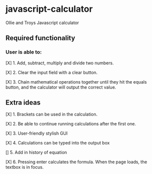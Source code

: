 # javascript-calculator
Ollie and Troys Javascript calculator

## Required functionality
### User is able to:

[X] 1. Add, subtract, multiply and divide two numbers.

[X] 2. Clear the input field with a clear button.

[X] 3. Chain mathematical operations together until they hit the equals button, and the calculator will output the correct value.


## Extra ideas
[X] 1. Brackets can be used in the calculation.

[X] 2. Be able to continue running calculations after the first one.

[X] 3. User-friendly stylish GUI

[X] 4. Calculations can be typed into the output box

[] 5. Add in history of equation

[X] 6. Pressing enter calculates the formula. When the page loads, the textbox is in focus.